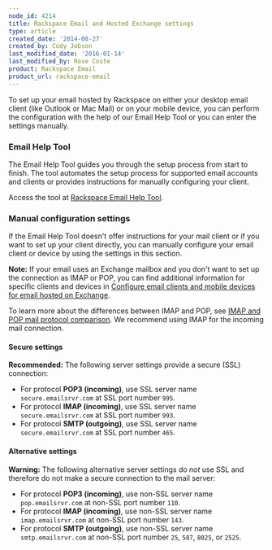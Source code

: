 ```yaml
---
node_id: 4214
title: Rackspace Email and Hosted Exchange settings
type: article
created_date: '2014-08-27'
created_by: Cody Jobson
last_modified_date: '2016-01-14'
last_modified_by: Rose Coste
product: Rackspace Email
product_url: rackspace-email
---
```


To set up your email hosted by Rackspace on either your desktop email
client (like Outlook or Mac Mail) or on your mobile device, you can
perform the configuration with the help of our Email Help
Tool or you can enter the settings
manually.

### Email Help Tool

The Email Help Tool guides you through the setup process from start to
finish. The tool automates the setup process for supported email
accounts and clients or provides instructions for manually
configuring your client.

Access the tool at [Rackspace Email Help Tool](https://emailhelp.rackspace.com/).

### Manual configuration settings

If the Email Help Tool doesn't offer instructions for your mail client
or if you want to set up your client directly, you can manually
configure your email client or device by using the settings in this section.

**Note:** If your email uses an Exchange mailbox and you don't want to
set up the connection as IMAP or POP, you can find additional
information for specific clients and devices in [Configure email clients
and mobile devices for email hosted on
Exchange](/how-to/configure-email-clients-and-mobile-devices-for-email-hosted-on-exchange).

To learn more about the differences between IMAP and POP, see [IMAP and POP mail protocol
comparison](/how-to/imap-and-pop-mail-protocol-comparison). We
recommend using IMAP for the incoming mail connection.

#### Secure settings

**Recommended:** The following server settings provide a secure (SSL) connection:

- For protocol **POP3 (incoming)**, use SSL server name `secure.emailsrvr.com` at SSL port number `995`.
- For protocol **IMAP (incoming)**, use SSL server name `secure.emailsrvr.com` at SSL port number `993`.
- For protocol **SMTP (outgoing)**, use SSL server name `secure.emailsrvr.com` at SSL port number `465`.

#### Alternative settings

**Warning:** The following alternative server settings do *not* use SSL and therefore do not make a secure connection to the mail server:

- For protocol **POP3 (incoming)**, use non-SSL server name `pop.emailsrvr.com` at non-SSL port number `110`.
- For protocol **IMAP (incoming)**, use non-SSL server name `imap.emailsrvr.com` at non-SSL port number `143`.
- For protocol **SMTP (outgoing)**, use non-SSL server name `smtp.emailsrvr.com` at non-SSL port number `25`, `587`, `8025`, or `2525`.
